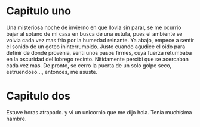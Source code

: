 # Capitulo uno
Una misteriosa noche de invierno en que llovia sin parar, se me ocurrio bajar al sotano de mi casa en busca de una estufa, pues el ambiente se volvia cada vez mas frio por la humedad reinante. Ya abajo, empece a sentir el sonido de un goteo ininterrumpido. Justo cuando agudice el oido para definir de donde provenia, senti unos pasos firmes, cuya fuerza retumbaba en la oscuridad del lobrego recinto. Nitidamente percibi que se acercaban cada vez mas. De pronto, se cerro la puerta de un solo golpe seco, estruendoso..., entonces, me asuste.


# Capitulo dos

Estuve horas atrapado. 
y vi un unicornio que me dijo hola.
Tenía muchísima hambre. 

